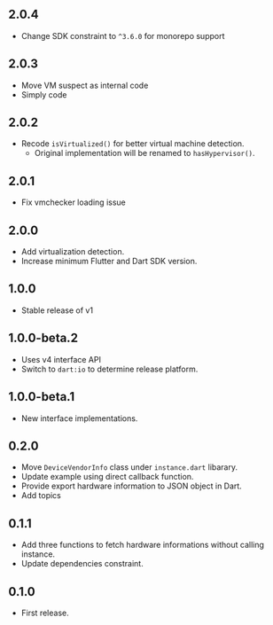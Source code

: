 ## 2.0.4

* Change SDK constraint to `^3.6.0` for monorepo support

## 2.0.3

* Move VM suspect as internal code
* Simply code

## 2.0.2

* Recode `isVirtualized()` for better virtual machine detection.
    * Original implementation will be renamed to `hasHypervisor()`.

## 2.0.1

* Fix vmchecker loading issue

## 2.0.0

* Add virtualization detection.
* Increase minimum Flutter and Dart SDK version.

## 1.0.0

* Stable release of v1

## 1.0.0-beta.2

* Uses v4 interface API
* Switch to `dart:io` to determine release platform.

## 1.0.0-beta.1

* New interface implementations.

## 0.2.0

* Move `DeviceVendorInfo` class under `instance.dart` libarary.
* Update example using direct callback function.
* Provide export hardware information to JSON object in Dart.
* Add topics

## 0.1.1

* Add three functions to fetch hardware informations without calling instance.
* Update dependencies constraint.

## 0.1.0

* First release.
